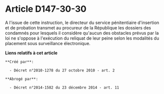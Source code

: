 # Article D147-30-30

A l'issue de cette instruction, le directeur du service pénitentiaire d'insertion et de probation transmet au procureur de la
République les dossiers des condamnés pour lesquels il considère qu'aucun des obstacles prévus par la loi ne s'oppose à
l'exécution du reliquat de leur peine selon les modalités du placement sous surveillance électronique.

**Liens relatifs à cet article**

	**Créé par**:

	  - Décret n°2010-1278 du 27 octobre 2010 - art. 2

	**Abrogé par**:

	  - Décret n°2014-1582 du 23 décembre 2014 - art. 11
